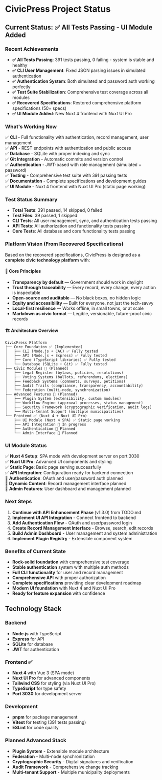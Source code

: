 # CivicPress Project Status

## Current Status: ✅ All Tests Passing - UI Module Added

### Recent Achievements

- **✅ All Tests Passing**: 391 tests passing, 0 failing - system is stable and
  healthy
- **✅ CLI User Management**: Fixed JSON parsing issues in simulated
  authentication
- **✅ Authentication System**: Both simulated and password auth working
  perfectly
- **✅ Test Suite Stabilization**: Comprehensive test coverage across all
  modules
- **✅ Recovered Specifications**: Restored comprehensive platform
  specifications (50+ specs)
- **✅ UI Module Added**: New Nuxt 4 frontend with Nuxt UI Pro

### What's Working Now

✅ **CLI** - Full functionality with authentication, record management, user
management  
✅ **API** - REST endpoints with authentication and public access  
✅ **Database** - SQLite with proper indexing and sync  
✅ **Git Integration** - Automatic commits and version control  
✅ **Authentication** - JWT-based with role management (simulated + password)  
✅ **Testing** - Comprehensive test suite with 391 passing tests  
✅ **Documentation** - Complete specifications and development guides  
✅ **UI Module** - Nuxt 4 frontend with Nuxt UI Pro (static page working)

### Test Status Summary

- **Total Tests**: 391 passed, 14 skipped, 0 failed
- **Test Files**: 39 passed, 1 skipped
- **CLI Tests**: All user management, sync, and authentication tests passing
- **API Tests**: All authorization and functionality tests passing
- **Core Tests**: All database and core functionality tests passing

### Platform Vision (From Recovered Specifications)

Based on the recovered specifications, CivicPress is designed as a **complete
civic technology platform** with:

#### 🎯 **Core Principles**

- **Transparency by default** — Government should work in daylight
- **Trust through traceability** — Every record, every change, every action is
  inspectable
- **Open-source and auditable** — No black boxes, no hidden logic
- **Equity and accessibility** — Built for everyone, not just the tech-savvy
- **Local-first resilience** — Works offline, in small towns, or at scale
- **Markdown as civic format** — Legible, versionable, future-proof civic
  records

#### 🏗️ **Architecture Overview**

```
CivicPress Platform
├── Core Foundation ✅ (Implemented)
│   ├── CLI (Node.js + CAC) ✅ Fully tested
│   ├── API (Node.js + Express) ✅ Fully tested
│   ├── Core (TypeScript libraries) ✅ Fully tested
│   └── Database (SQLite + Git) ✅ Fully tested
├── Civic Modules 🚀 (Planned)
│   ├── Legal Register (bylaws, policies, resolutions)
│   ├── Voting Systems (ballots, referendums, elections)
│   ├── Feedback Systems (comments, surveys, petitions)
│   ├── Audit Trails (compliance, transparency, accountability)
│   └── Federation (multi-node, synchronization)
├── Advanced Features 🚀 (Planned)
│   ├── Plugin System (extensibility, custom modules)
│   ├── Workflow Engine (approval processes, status management)
│   ├── Security Framework (cryptographic verification, audit logs)
│   └── Multi-tenant Support (multiple municipalities)
└── Frontend ✅ (Nuxt 4 + Nuxt UI Pro)
    ├── UI Module (Nuxt 4 SPA) ✅ Static page working
    ├── API Integration 🔄 In progress
    ├── Authentication 🔄 Planned
    └── Admin Interface 🔄 Planned
```

### UI Module Status

✅ **Nuxt 4 Setup**: SPA mode with development server on port 3030  
✅ **Nuxt UI Pro**: Advanced UI components and styling  
✅ **Static Page**: Basic page serving successfully  
✅ **API Integration**: Configuration ready for backend connection  
🔄 **Authentication**: OAuth and user/password auth planned  
🔄 **Dynamic Content**: Record management interface planned  
🔄 **Admin Features**: User dashboard and management planned

### Next Steps

1. **Continue with API Enhancement Phase** (v1.3.0) from TODO.md
2. **Implement UI API Integration** - Connect frontend to backend
3. **Add Authentication Flow** - OAuth and user/password login
4. **Create Record Management Interface** - Browse, search, edit records
5. **Build Admin Dashboard** - User management and system administration
6. **Implement Plugin Registry** - Extensible component system

### Benefits of Current State

- **Rock-solid foundation** with comprehensive test coverage
- **Stable authentication** system with multiple auth methods
- **Full CLI functionality** for user and record management
- **Comprehensive API** with proper authorization
- **Complete specifications** providing clear development roadmap
- **Modern UI foundation** with Nuxt 4 and Nuxt UI Pro
- **Ready for feature expansion** with confidence

## Technology Stack

### Backend

- **Node.js** with TypeScript
- **Express** for API
- **SQLite** for database
- **JWT** for authentication

### Frontend ✅

- **Nuxt 4** with Vue 3 (SPA mode)
- **Nuxt UI Pro** for advanced components
- **Tailwind CSS** for styling (via Nuxt UI Pro)
- **TypeScript** for type safety
- **Port 3030** for development server

### Development

- **pnpm** for package management
- **Vitest** for testing (391 tests passing)
- **ESLint** for code quality

### Planned Advanced Stack

- **Plugin System** - Extensible module architecture
- **Federation** - Multi-node synchronization
- **Cryptographic Security** - Digital signatures and verification
- **Audit Framework** - Comprehensive change tracking
- **Multi-tenant Support** - Multiple municipality deployments
